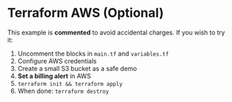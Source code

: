 # Terraform AWS (Optional)

This example is **commented** to avoid accidental charges. If you wish to try it:
1. Uncomment the blocks in `main.tf` and `variables.tf`
2. Configure AWS credentials
3. Create a small S3 bucket as a safe demo
4. **Set a billing alert** in AWS
5. `terraform init && terraform apply`
6. When done: `terraform destroy`
